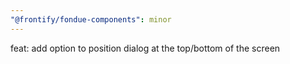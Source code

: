 ```yaml
---
"@frontify/fondue-components": minor
---
```


feat: add option to position dialog at the top/bottom of the screen
